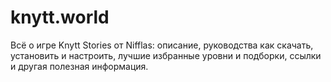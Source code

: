 # knytt.world
Всё о игре Knytt Stories от Nifflas: описание, руководства как скачать, установить и настроить, лучшие избранные уровни и подборки, ссылки и другая полезная информация.

